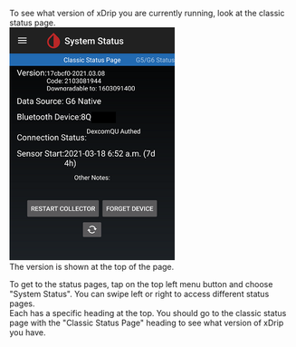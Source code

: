 To see what version of xDrip you are currently running, look at the classic status page.  
![](https://github.com/Navid200/xDrip/blob/master/Documentation/images/classic-status-pg.png)  
The version is shown at the top of the page.  

To get to the status pages, tap on the top left menu button and choose "System Status".  You can swipe left or right to access different status pages.  
Each has a specific heading at the top.  You should go to the classic status page with the "Classic Status Page" heading to see what version of xDrip you have.  
